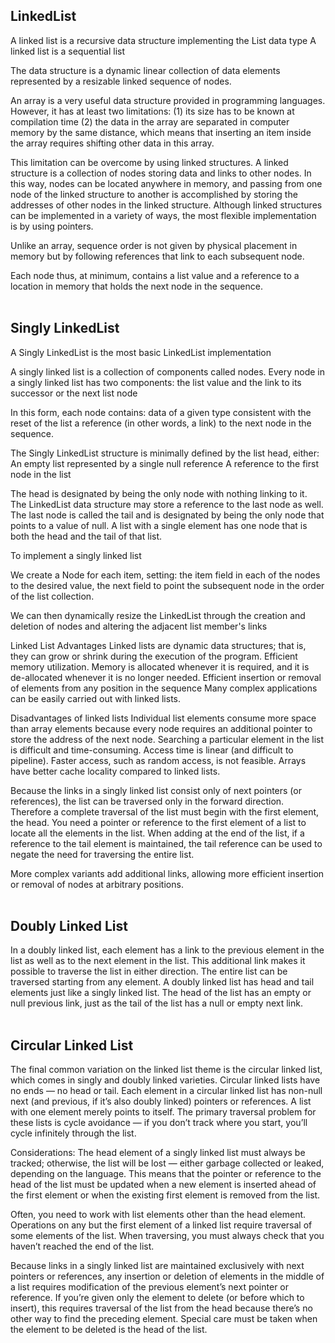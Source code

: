 ## LinkedList

A linked list is a recursive data structure implementing the List data type
A linked list is a sequential list

The data structure is a dynamic linear collection of data elements represented by a resizable linked sequence of nodes.


An array is a very useful data structure provided in programming languages. However, it has at least two limitations:
(1) its size has to be known at compilation time
(2) the data in the array are separated in computer memory by the same distance, which means that inserting an item inside the array requires shifting other data in this array.

This limitation can be overcome by using linked structures. A linked structure is a collection of nodes storing data and links to other nodes. In this way, nodes can be located anywhere in memory, and passing from one node of the linked structure to another is accomplished by storing the addresses of other nodes in the linked structure. Although linked structures can be implemented
in a variety of ways, the most flexible implementation is by using pointers.

Unlike an array, sequence order is not given by physical placement in memory but by following references that link to each subsequent node.

Each node thus, at minimum, contains a list value and a reference to a location in memory that holds the next node in the sequence.
<br/><br/>

## Singly LinkedList

A Singly LinkedList is the most basic LinkedList implementation

A singly linked list is a collection of components called nodes. Every node in a singly linked list has two components: the list value and the link to its successor or the next list node

In this form, each node contains:
data of a given type consistent with the reset of the list
a reference (in other words, a link) to the next node in the sequence.

The Singly LinkedList structure is minimally defined by the list head, either:
An empty list represented by a single null reference
A reference to the first node in the list


The head is designated by being the only node with nothing linking to it.
The LinkedList data structure may store a reference to the last node as well.
The last node is called the tail and is designated by being the only node that points to a value of null.
A list with a single element has one node that is both the head and the tail of that list.




To implement a singly linked list

We create a Node for each item, setting:
the item field in each of the nodes to the desired value,
the next field to point the subsequent node in the order of the list collection.

We can then dynamically resize the LinkedList through the creation and deletion of nodes and altering the adjacent list member's links

Linked List Advantages
  Linked lists are dynamic data structures; that is, they can grow or shrink
  during the execution of the program.
  Efficient memory utilization. Memory is allocated whenever
  it is required, and it is de-allocated whenever it is no longer needed.
  Efficient insertion or removal of elements from any position in the sequence
  Many complex applications can be easily carried out with linked lists.

Disadvantages of linked lists
  Individual list elements consume more space than array elements because every node requires an additional pointer to store the address of the next node.
  Searching a particular element in the list is difficult and time-consuming.
  Access time is linear (and difficult to pipeline). Faster access, such as random access, is not feasible.
  Arrays have better cache locality compared to linked lists.

Because the links in a singly linked list consist only of next pointers (or references), the list can be traversed only in the forward direction.
Therefore a complete traversal of the list must begin with the first element, the head.
You need a pointer or reference to the first element of a list to locate all the elements in the list. When adding at the end of the list, if a reference to the tail element is maintained, the tail reference can be used to negate the need for traversing the entire list.

More complex variants add additional links, allowing more efficient insertion or removal of nodes at arbitrary positions.
<br/><br/>


## Doubly Linked List

In a doubly linked list, each element has a link to the previous element in the list as well as to the next element in the list. This additional link makes it possible to traverse the list in either direction. The entire list can be traversed starting from any element. A doubly linked list has head and tail elements just like a singly linked list. The head of the list has an empty or null previous link, just as the tail of the list has a null or empty next link.
<br/><br/>

## Circular Linked List
The final common variation on the linked list theme is the circular linked list, which comes in singly and doubly linked varieties. Circular linked lists have no ends — no head or tail. Each element in a circular linked list has non-null next (and previous, if it’s also doubly linked) pointers or references. A list with one element merely points to itself. The primary traversal problem for these lists is cycle avoidance — if you don’t track where you start, you’ll cycle infinitely through the list.

Considerations:
The head element of a singly linked list must always be tracked; otherwise, the list will be lost — either garbage collected or leaked, depending on the language. This means that the pointer or reference to the head of the list must be updated when a new element is inserted ahead of the first element or when the existing first element is removed from the list.


Often, you need to work with list elements other than the head element. Operations on any but the first element of a linked list require traversal of some elements of the list. When traversing, you must always check that you haven’t reached the end of the list.

Because links in a singly linked list are maintained exclusively with next pointers or references, any insertion or deletion of elements in the middle of a list requires modification of the previous element’s next pointer or reference. If you’re given only the element to delete (or before which to insert), this requires traversal of the list from the head because there’s no other way to find the preceding element. Special care must be taken when the element to be deleted is the head of the list.
